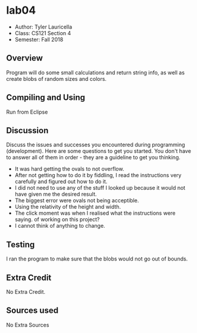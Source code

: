 # lab04

* Author: Tyler Lauricella
* Class: CS121 Section 4
* Semester: Fall 2018

## Overview

Program will do some small calculations and return string info, as well as create blobs of random sizes and colors.

## Compiling and Using

Run from Eclipse

## Discussion

Discuss the issues and successes you encountered during programming
(development). Here are some questions to get you started. You don't
have to answer all of them in order - they are a guideline to get you
thinking.
  * It was hard getting the ovals to not overflow.
  * After not getting how to do it by fiddling, I read the instructions very carefully and figured out how to do it.
  * I did not need to use any of the stuff I looked up because it would not have given me the desired result.
  * The biggest error were ovals not being acceptible.
  * Using the relativity of the height and width.
  * The click moment was when I realised what the instructions were saying.
  of working on this project?
  * I cannot think of anything to change.
  
## Testing

I ran the program to make sure that the blobs would not go out of bounds.

## Extra Credit

No Extra Credit.

## Sources used

No Extra Sources

